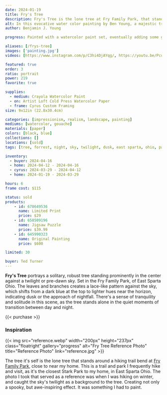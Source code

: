 ```yaml
---
date: 2024-01-19
title: Fry's Tree
description: Fry's Tree is the lone tree at Fry Family Park, that stands out in the field's skyline, during an after sunset walk through the park.
alt: In this evocative water color painting by Ben Young, a majestic tree stands prominently against a dusky sky, its intricate branches silhouetted by the soft glow of twilight.
author: Benjamin J. Young

progress: Painted with a watercolor paint set, eventually adding some gouache in to the darker elements, on cold press wood pulp watercolor paper, that I had to tape down (and thus the white trim border). This painting took way longer than I wanted it too. It took many layers to get the right color and value. I had to mix in gouache with the watercolors to sometimes get the opaque I desired. I began to tire of working on it, so the progress stretched out. By the time I decided for forcefully wrap it up, I felt my skills have drastically improved and the base of the painting did not meet my standards.

aliases: [/frys-tree]
images: ['painting.jpg']
videos: [https://www.instagram.com/p/C3hi4DjAYqg/, https://youtu.be/Pcuv_QkT7Qo]

featured: true
order: 3
ratio: portrait
power: 219
favorite: true

supplies:
  - medium: Crayola Watercolor Paint
  - on: Artist Loft Cold Press Watercolor Paper
  - frame: Cyrus Custom Framing
size: 9x12in (22.8x30.4cm)

categories: [impressionism, realism, landscape, painting]
mediums: [watercolor, gouache]
materials: [paper]
colors: [black, blue]
collections: []
locations: [sold]
tags: [tree, forrest, night, sky, twilight, dusk, east sparta, ohio, park, nature, outdoors, calm, spooky, autumn]

inventory:
  - buyer: 2024-04-16
  - home: 2024-04-12 - 2024-04-16
  - cyrus: 2024-03-29 - 2024-04-12
  - home: 2024-01-19 - 2024-03-29

hours: 6
frame cost: $115

status: sold
products:
    - id: 678649536
      name: Limited Print
      price: $29
    - id: 658509196
      name: Jigsaw Puzzle
      price: $39.99
    - id: 645990323
      name: Original Painting
      price: $600

limited: 30

buyer: Ted Turner
---
```


**Fry's Tree** portrays a solitary, robust tree standing prominently in the center against a twilight or pre-dawn sky. Set in the Fry Family Park, of East Sparta Ohio. The leaves and branches creates a lace-like pattern against the sky, which shifts from a dark blue at the top to lighter hues near the horizon, indicating dusk or the approach of nightfall. There's a sense of tranquility and solitude in this scene, as the tree stands alone in the quiet moments of transition between day and night.

{{< purchase >}}

### Inspiration ###

{{< img src="reference.webp" width="200px" height="237px" class="floatright" gallery="progress" alt="Fry Tree Reference Photo" title="Reference Photo" link="reference.jpg" >}}

The tree it's self is the lone tree that stands around a hiking trail bend at [Fry Family Park](https://starkparks.com/parks/fry-family-park/), close to near my home. This is a trail and park I frequently hike and visit, as it's the closest Stark Park to my home, in East Sparta Ohio. The photo I took that served as a reference was when I was hiking on winter, and caught the sky's twilight as a background to the tree. Creating not only a spooky, but awe-inspiring effect. It was something I had to paint.
